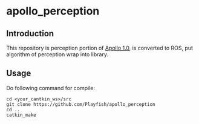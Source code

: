 # apollo_perception

## Introduction

This repository is perception portion of [Apollo 1.0][1], is converted to ROS, put algorithm of perception wrap into library.

## Usage

Do following command for compile:
```
cd <your_cantkin_ws>/src
git clone https://github.com/Playfish/apollo_perception
cd ..
catkin_make
```

[1]: https://github.com/ApolloAuto/apollo/tree/v1.0.0
